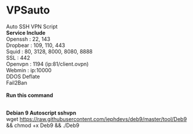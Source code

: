 # VPSauto
Auto SSH VPN Script<br>
<b>Service Include</b><br>
Openssh : 22, 143<br>
Dropbear : 109, 110, 443<br>
Squid : 80, 3128, 8000, 8080, 8888<br>
SSL : 442<br>
Openvpn : 1194 (ip:81/client.ovpn)<br>
Webmin : ip:10000<br>
DDOS Deflate<br>
Fail2Ban<br><br>
<b>Run this command</b><br><br>

<b>Debian 9 Autoscript sshvpn</b><br>
wget https://raw.githubusercontent.com/iephdevs/deb9/master/tool/Deb9 && chmod +x Deb9 && ./Deb9
